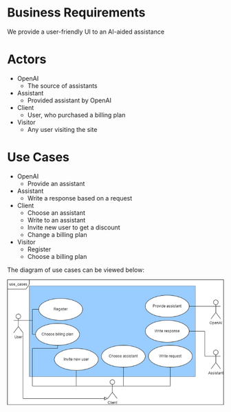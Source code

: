 # Business Requirements

We provide a user-friendly UI to an AI-aided assistance

# Actors

* OpenAI
  * The source of assistants
* Assistant
  * Provided assistant by OpenAI
* Client
  * User, who purchased a billing plan
* Visitor
  * Any user visiting the site

# Use Cases

* OpenAI
  * Provide an assistant
* Assistant
  * Write a response based on a request
* Client
  * Choose an assistant
  * Write to an assistant
  * Invite new user to get a discount
  * Change a billing plan
* Visitor
  * Register
  * Choose a billing plan

The diagram of use cases can be viewed below:

![use_cases_diagram](./figs/use_cases.png)